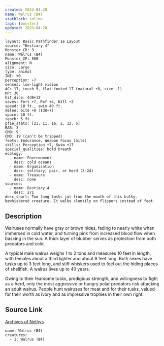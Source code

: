 ```yaml
---
created: 2023-04-28
name: Walrus (B4)
statblock: inline
tags: [monster]
updated: 2023-04-28
---
```

```statblock
layout: Basic Pathfinder 1e Layout
source: "Bestiary 4"
Monster_CR: 3
name: Walrus (B4)
Monster_XP: 800
alignment: N
size: Large
type: animal
INI: +0
perception: +7
senses: low-light vision
AC: 17, touch 9, flat-footed 17 (natural +8, size -1)
HP: 30
hit_dice: 4d8+12
saves: Fort +7, Ref +4, Will +2
speed: 10 ft., swim 40 ft.
melee: bite +8 (1d8+7)
space: 10 ft.
reach: 5 ft.
pf1e_stats: [21, 11, 16, 2, 13, 6]
BAB: 3
CMB: 9
CMD: 19 (can’t be tripped)
feats: Endurance, Weapon Focus (bite)
skills: Perception +7, Swim +17
special_qualities: hold breath
ecology:
  - name: Environment
    desc: cold oceans
  - name: Organisation
    desc: solitary, pair, or herd (3-24)
  - name: Treasure
    desc: none
sources:
  - name: Bestiary 4
    desc: 271
desc_short: Two long tusks jut from the mouth of this bulky, bewhiskered creature. It walks clumsily on flippers instead of feet.
```
## Description
Walruses normally have gray or brown hides, fading to nearly white when immersed in cold water, and turning pink from increased blood flow when basking in the sun. A thick layer of blubber serves as protection from both predators and cold.

A typical male walrus weighs 1 to 2 tons and measures 10 feet in length, with females about a third lighter and about 9 feet long. Both sexes have tusks up to 3 feet long, and stiff whiskers used to feel out the hiding places of shellfish. A walrus lives up to 40 years.

Owing to their fearsome tusks, prodigious strength, and willingness to fight as a herd, only the most aggressive or hungry polar predators risk attacking an adult walrus. People hunt walruses for meat and for their tusks, valued for their worth as ivory and as impressive trophies in their own right.
## Source Link
[Archives of Nethys](https://aonprd.com/MonsterDisplay.aspx?ItemName=Walrus%20(B4))
```encounter-table
name: Walrus (B4)
creatures:
  - 1: Walrus (B4)
```
